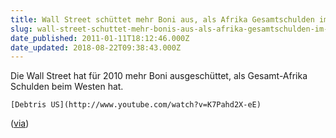 ```yaml
---
title: Wall Street schüttet mehr Boni aus, als Afrika Gesamtschulden im Westen hat
slug: wall-street-schuttet-mehr-bonis-aus-als-afrika-gesamtschulden-im-westen-hat
date_published: 2011-01-11T18:12:46.000Z
date_updated: 2018-08-22T09:38:43.000Z
---
```


Die Wall Street hat für 2010 mehr Boni ausgeschüttet, als Gesamt-Afrika Schulden beim Westen hat.

`[Debtris US](http://www.youtube.com/watch?v=K7Pahd2X-eE)`

([via](http://blog.fefe.de/?ts=b3d5d7a0))
